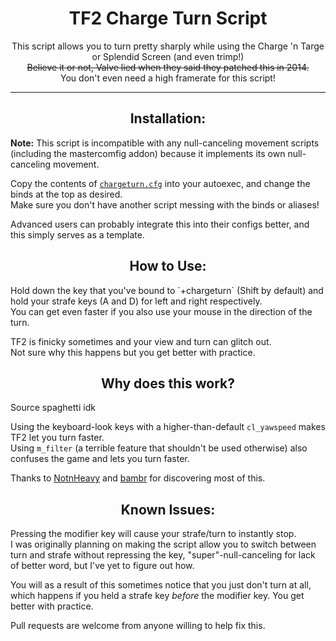 <h1 align="center">TF2 Charge Turn Script</h1>
<p align="center">This script allows you to turn pretty sharply while using the Charge 'n Targe or Splendid Screen (and even trimp!)
<br><s>Believe it or not, Valve lied when they said they patched this in 2014.</s>
<br>You don't even need a high framerate for this script!</p>
<hr>

<h2 align="center">Installation:</h2>
<b>Note:</b> This script is incompatible with any null-canceling movement scripts (including the mastercomfig addon) because it implements its own null-canceling movement.

Copy the contents of [`chargeturn.cfg`](chargeturn.cfg) into your autoexec, and change the binds at the top as desired.
<br>Make sure you don't have another script messing with the binds or aliases!

Advanced users can probably integrate this into their configs better, and this simply serves as a template.

<h2 align="center">How to Use:</h2>
Hold down the key that you've bound to `+chargeturn` (Shift by default) and hold your strafe keys (A and D) for left and right respectively.
<br>You can get even faster if you also use your mouse in the direction of the turn.

TF2 is finicky sometimes and your view and turn can glitch out.
<br>Not sure why this happens but you get better with practice.

<h2 align="center">Why does this work?</h2>
Source spaghetti idk

Using the keyboard-look keys with a higher-than-default `cl_yawspeed` makes TF2 let you turn faster.
<br>Using `m_filter` (a terrible feature that shouldn't be used otherwise) also confuses the game and lets you turn faster.

Thanks to [NotnHeavy](https://steamcommunity.com/id/NotnHeavy) and [bambr](https://steamcommunity.com/profiles/76561197974257300) for discovering most of this.

<h2 align="center">Known Issues:</h2>
Pressing the modifier key will cause your strafe/turn to instantly stop.
<br>I was originally planning on making the script allow you to switch between turn and strafe without repressing the key, "super"-null-canceling for lack of better word, but I've yet to figure out how.

You will as a result of this sometimes notice that you just don't turn at all, which happens if you held a strafe key *before* the modifier key. You get better with practice.

Pull requests are welcome from anyone willing to help fix this.
